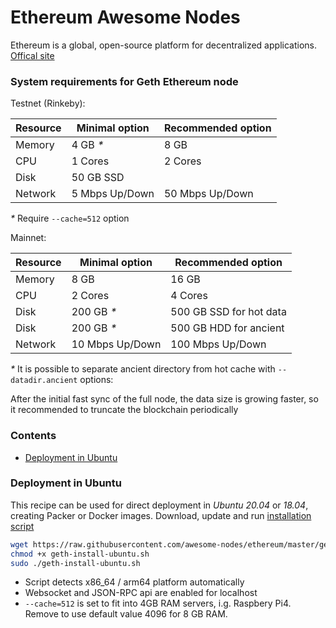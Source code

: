 # Ethereum Awesome Nodes

Ethereum is a global, open-source platform for decentralized applications. [Offical site](https://ethereum.org)

### System requirements for Geth Ethereum node

Testnet (Rinkeby):

| Resource | Minimal option   | Recommended option |
|----------|------------------|--------------------|
| Memory   | 4 GB _*_         | 8 GB               | 
| CPU      | 1 Cores          | 2 Cores            |
| Disk     | 50 GB SSD        |                    |
| Network  | 5 Mbps Up/Down   | 50 Mbps Up/Down    |

_*_ Require `--cache=512` option

Mainnet:

| Resource | Minimal option   | Recommended option      |
|----------|------------------|-------------------------|
| Memory   | 8 GB             | 16 GB                   | 
| CPU      | 2 Cores          | 4 Cores                 |
| Disk     | 200 GB _*_          | 500 GB SSD for hot data |
| Disk     | 200 GB _*_          | 500 GB HDD for ancient  |
| Network  | 10  Mbps Up/Down | 100 Mbps Up/Down        |

_*_ It is possible to separate ancient directory from hot cache with `--datadir.ancient` options: 

After the initial fast sync of the full node, the data size is growing faster, so it recommended to truncate the blockchain periodically

### Contents
- [Deployment in Ubuntu](#deployment-in-ubuntu)

### Deployment in Ubuntu
This recipe can be used for direct deployment in *Ubuntu 20.04* or *18.04*, creating Packer or Docker images.
Download, update and run [installation script](geth-ubuntu/geth-install-ubuntu.sh)

```bash
wget https://raw.githubusercontent.com/awesome-nodes/ethereum/master/geth-ubuntu/geth-install-ubuntu.sh
chmod +x geth-install-ubuntu.sh
sudo ./geth-install-ubuntu.sh
```

* Script detects x86_64 / arm64 platform automatically
* Websocket and JSON-RPC api are enabled for localhost
* `--cache=512` is set to fit into 4GB RAM servers, i.g. Raspbery Pi4. Remove to use default value 4096 for 8 GB RAM.